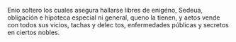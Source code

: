 Enio soltero los cuales asegura hallarse libres de enigéno, 
Sedeua, obligación e hipoteca especial ni general, queno la 
tienen, y aetos vende con todos sus vicios, tachas y delec 
tos, enfermedades públicas y secretos en ciertos nobles.